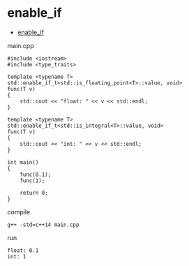 # enable_if

- [enable_if](#enable_if)

main.cpp

    #include <iostream>
    #include <type_traits>

    template <typename T>
    std::enable_if_t<std::is_floating_point<T>::value, void>
    func(T v)
    {
        std::cout << "float: " << v << std::endl;
    }

    template <typename T>
    std::enable_if_t<std::is_integral<T>::value, void>
    func(T v)
    {
        std::cout << "int: " << v << std::endl;
    }

    int main()
    {
        func(0.1);
        func(1);

        return 0;
    }

compile

    g++ -std=c++14 main.cpp

run

    float: 0.1
    int: 1
